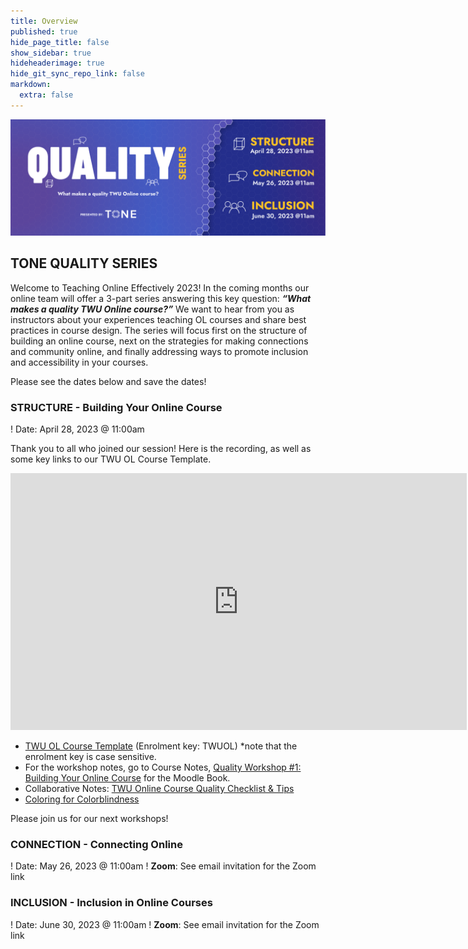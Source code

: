 ```yaml
---
title: Overview
published: true
hide_page_title: false
show_sidebar: true
hideheaderimage: true
hide_git_sync_repo_link: false
markdown:
  extra: false
---
```


![](2_4quality.png)

## TONE QUALITY SERIES

Welcome to Teaching Online Effectively 2023!  In the coming months our online team will offer a 3-part series answering this key question: ***“What makes a quality TWU Online course?”***  We want to hear from you as instructors about your experiences teaching OL courses and share best practices in course design.  The series will focus first on the structure of building an online course, next on the strategies for making connections and community online, and finally addressing ways to promote inclusion and accessibility in your courses.

Please see the dates below and save the dates!  

### STRUCTURE - Building Your Online Course

! Date: April 28, 2023 @ 11:00am 

Thank you to all who joined our session!  Here is the recording, as well as some key links to our TWU OL Course Template.

<iframe src="https://player.vimeo.com/video/822796633?h=b2bacd6142&amp;badge=0&amp;autopause=0&amp;player_id=0&amp;app_id=58479" width="730" height="411" frameborder="0" allow="autoplay; fullscreen; picture-in-picture" allowfullscreen title="TONE 04.28.2023: Quality Series - Structure"></iframe>

- [TWU OL Course Template](https://learn.twu.ca/course/view.php?id=23624&section=0#tabs-tree-start) (Enrolment key: TWUOL) *note that the enrolment key is case sensitive.
- For the workshop notes, go to Course Notes, [Quality Workshop #1: Building Your Online Course](https://learn.twu.ca/mod/book/view.php?id=882968) for the Moodle Book. 
- Collaborative Notes: [TWU Online Course Quality Checklist & Tips](https://docs.google.com/document/d/1O36WYMLFnjbSGnstodHGLOQ1Ee7NT1wnWnZ8y0uLMSk/edit)
- [Coloring for Colorblindness](https://davidmathlogic.com/colorblind/#%23D81B60-%231E88E5-%23FFC107-%23004D40)

Please join us for our next workshops!
### CONNECTION - Connecting Online

! Date: May 26, 2023 @ 11:00am 
! **Zoom**: See email invitation for the Zoom link

### INCLUSION - Inclusion in Online Courses

! Date: June 30, 2023 @ 11:00am 
! **Zoom**: See email invitation for the Zoom link
